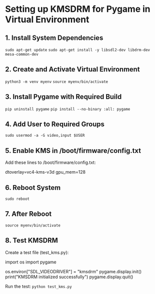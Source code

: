 # Setting up KMSDRM for Pygame in Virtual Environment

## 1. Install System Dependencies
`sudo apt-get update`
`sudo apt-get install -y libsdl2-dev libdrm-dev mesa-common-dev`

## 2. Create and Activate Virtual Environment
`python3 -m venv myenv`
`source myenv/bin/activate`

## 3. Install Pygame with Required Build
`pip uninstall pygame`
`pip install --no-binary :all: pygame`

## 4. Add User to Required Groups
`sudo usermod -a -G video,input $USER`

## 5. Enable KMS in /boot/firmware/config.txt
Add these lines to /boot/firmware/config.txt:

dtoverlay=vc4-kms-v3d
gpu_mem=128

## 6. Reboot System
`sudo reboot`

## 7. After Reboot
`source myenv/bin/activate`

## 8. Test KMSDRM
Create a test file (test_kms.py):

import os
import pygame

os.environ["SDL_VIDEODRIVER"] = "kmsdrm"
pygame.display.init()
print("KMSDRM initialized successfully")
pygame.display.quit()

Run the test:
`python test_kms.py`